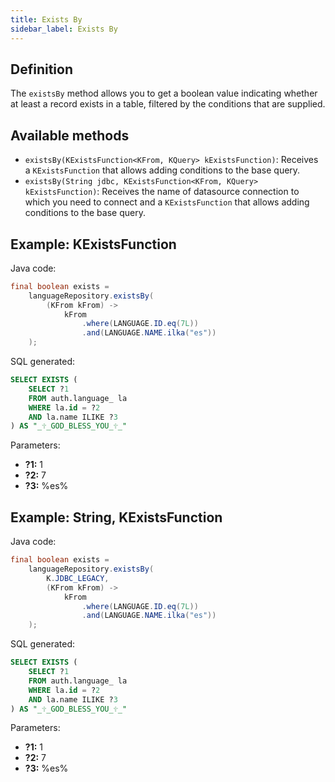 ```yaml
---
title: Exists By
sidebar_label: Exists By
---
```


## Definition

The `existsBy` method allows you to get a boolean value indicating whether at least a record exists in a table, filtered by the conditions that are supplied.

## Available methods

- `existsBy(KExistsFunction<KFrom, KQuery> kExistsFunction)`: Receives a `KExistsFunction` that allows adding conditions to the base query.
- `existsBy(String jdbc, KExistsFunction<KFrom, KQuery> kExistsFunction)`: Receives the name of datasource connection to which you need to connect and a `KExistsFunction` that allows adding conditions to the base query.

## Example: KExistsFunction

Java code:

```java
final boolean exists =
    languageRepository.existsBy(
        (KFrom kFrom) ->
            kFrom
                .where(LANGUAGE.ID.eq(7L))
                .and(LANGUAGE.NAME.ilka("es"))
    );
```

SQL generated:

```sql
SELECT EXISTS (
    SELECT ?1
    FROM auth.language_ la
    WHERE la.id = ?2
    AND la.name ILIKE ?3
) AS "_🕆_GOD_BLESS_YOU_🕆_"
```

Parameters:

- **?1:** 1
- **?2:** 7
- **?3:** %es%

## Example: String, KExistsFunction

Java code:

```java
final boolean exists =
    languageRepository.existsBy(
        K.JDBC_LEGACY,
        (KFrom kFrom) ->
            kFrom
                .where(LANGUAGE.ID.eq(7L))
                .and(LANGUAGE.NAME.ilka("es"))
    );
```

SQL generated:

```sql
SELECT EXISTS (
    SELECT ?1
    FROM auth.language_ la
    WHERE la.id = ?2
    AND la.name ILIKE ?3
) AS "_🕆_GOD_BLESS_YOU_🕆_"
```

Parameters:

- **?1:** 1
- **?2:** 7
- **?3:** %es%
